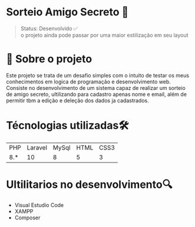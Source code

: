 # Sorteio Amigo Secreto 🎁

>Status: Desenvolvido ✅<br>
>o projeto ainda pode passar por uma maior estilização em seu layout<br>
# 📌  Sobre o projeto
Este projeto se trata de um desafio simples com o intuito de testar os meus conhecimentos em logica de programação e desenvolvimento web.
Consiste no desenvolvimento de um sistema capaz de realizar um sorteio de amigo secreto, ultilizando para cadastro apenas nome e email, além de permitir tbm a edição e deleção dos dados ja cadastrados.

# Técnologias utilizadas🛠
<table>
    <tr>
        <td>
            PHP
        </td>
        <td>
            Laravel
        </td>
        <td>
            MySql
        </td>
        <td>
            HTML
        </td>
        <td>
            CSS3
        </td>
    </td>
    <tr>
        <td>
            8.*
        </td>
        <td>
            10
        </td>
        <td>
            8
        </td>
        <td>
            5
        </td>
        <td>
            3
        </td>
    </tr>

</table>
<h1>Ultilitarios no desenvolvimento🔍 </h1>
<ul>
    <li>Visual Estudio Code
    <li>XAMPP
    <li>Composer
</ul>
